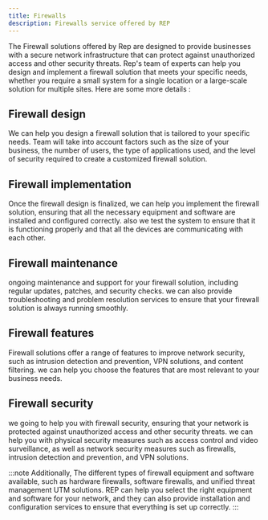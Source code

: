 ```yaml
---
title: Firewalls
description: Firewalls service offered by REP
---
```


The Firewall solutions offered by Rep are designed to provide businesses with a secure network infrastructure that can protect against unauthorized access and other security threats. Rep's team of experts can help you design and implement a firewall solution that meets your specific needs, whether you require a small system for a single location or a large-scale solution for multiple sites.
Here are some more details :

## Firewall design
We can help you design a firewall solution that is tailored to your specific needs. Team will take into account factors such as the size of your business, the number of users, the type of applications used, and the level of security required to create a customized firewall solution.

## Firewall implementation
Once the firewall design is finalized, we can help you implement the firewall solution, ensuring that all the necessary equipment and software are installed and configured correctly. also we test the system to ensure that it is functioning properly and that all the devices are communicating with each other.

## Firewall maintenance
ongoing maintenance and support for your firewall solution, including regular updates, patches, and security checks. we can also provide troubleshooting and problem resolution services to ensure that your firewall solution is always running smoothly.

## Firewall features
Firewall solutions offer a range of features to improve network security, such as intrusion detection and prevention, VPN solutions, and content filtering. we can help you choose the features that are most relevant to your business needs.

## Firewall security
we going to help you with firewall security, ensuring that your network is protected against unauthorized access and other security threats. we can help you with physical security measures such as access control and video surveillance, as well as network security measures such as firewalls, intrusion detection and prevention, and VPN solutions.


:::note
Additionally, The different types of firewall equipment and software available, such as hardware firewalls, software firewalls, and unified threat management UTM solutions. REP can help you select the right equipment and software for your network, and they can also provide installation and configuration services to ensure that everything is set up correctly.
:::